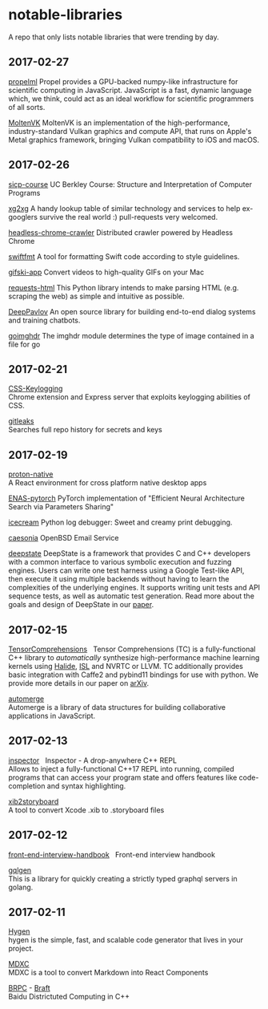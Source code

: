 # notable-libraries
A repo that only lists notable libraries that were trending by day.

## 2017-02-27 

[propelml](https://github.com/propelml/propel) 
Propel provides a GPU-backed numpy-like infrastructure for scientific computing in JavaScript. JavaScript is a fast, dynamic language which, we think, could act as an ideal workflow for scientific programmers of all sorts.  

[MoltenVK](https://github.com/KhronosGroup/MoltenVK) 
MoltenVK is an implementation of the high-performance, industry-standard Vulkan graphics and compute API, that runs on Apple's Metal graphics framework, bringing Vulkan compatibility to iOS and macOS.  

## 2017-02-26 

[sicp-course](https://github.com/creactiviti/sicp-course) 
UC Berkley Course: Structure and Interpretation of Computer Programs  

[xg2xg](https://github.com/jhuangtw-dev/xg2xg) 
A handy lookup table of similar technology and services to help ex-googlers survive the real world :) pull-requests very welcomed. 

[headless-chrome-crawler](https://github.com/yujiosaka/headless-chrome-crawler) 
Distributed crawler powered by Headless Chrome 

[swiftfmt](https://github.com/kishikawakatsumi/swiftfmt) 
A tool for formatting Swift code according to style guidelines. 

[gifski-app](https://github.com/sindresorhus/gifski-app) 
Convert videos to high-quality GIFs on your Mac 

[requests-html](https://github.com/kennethreitz/requests-html) 
This Python library intends to make parsing HTML (e.g. scraping the web) as simple and intuitive as possible. 

[DeepPavlov](https://github.com/deepmipt/DeepPavlov) 
An open source library for building end-to-end dialog systems and training chatbots. 

[goimghdr](https://github.com/corona10/goimghdr) 
The imghdr module determines the type of image contained in a file for go 

## 2017-02-21

[CSS-Keylogging](https://github.com/maxchehab/CSS-Keylogging)  
Chrome extension and Express server that exploits keylogging abilities of CSS.

[gitleaks](https://github.com/zricethezav/gitleaks)  
Searches full repo history for secrets and keys

## 2017-02-19

[proton-native](https://github.com/kusti8/proton-native)  
A React environment for cross platform native desktop apps

[ENAS-pytorch](https://github.com/carpedm20/ENAS-pytorch) 
PyTorch implementation of "Efficient Neural Architecture Search via Parameters Sharing"

[icecream](https://github.com/gruns/icecream) 
Python log debugger: Sweet and creamy print debugging.

[caesonia](https://github.com/vedetta-com/caesonia) 
OpenBSD Email Service

[deepstate](https://github.com/trailofbits/deepstate) 
DeepState is a framework that provides C and C++ developers with a common interface to various symbolic execution and fuzzing engines. Users can write one test harness using a Google Test-like API, then execute it using multiple backends without having to learn the complexities of the underlying engines. It supports writing unit tests and API sequence tests, as well as automatic test generation. Read more about the goals and design of DeepState in our [paper](https://www.cefns.nau.edu/~adg326/bar18.pdf).

## 2017-02-15

[TensorComprehensions](https://github.com/facebookresearch/TensorComprehensions)  
Tensor Comprehensions (TC) is a fully-functional C++ library to *automatically* synthesize high-performance machine learning kernels using [Halide](https://github.com/halide/Halide), [ISL](http://isl.gforge.inria.fr/) and NVRTC or LLVM. TC additionally provides basic integration with Caffe2 and pybind11 bindings for use with python. We provide more details in our paper on [arXiv](https://arxiv.org/abs/1802.04730).

[automerge](https://github.com/automerge/automerge)  
Automerge is a library of data structures for building collaborative applications in JavaScript.

## 2017-02-13 

[inspector](https://github.com/inspector-repl/inspector)  
Inspector - A drop-anywhere C++ REPL  
Allows to inject a fully-functional C++17 REPL into running, compiled programs that can access your program state and offers features like code-completion and syntax highlighting.

[xib2storyboard](https://github.com/novemberfiveco/xib2Storyboard)  
A tool to convert Xcode .xib to .storyboard files

## 2017-02-12  

[front-end-interview-handbook](https://github.com/yangshun/front-end-interview-handbook)  
Front-end interview handbook

[gqlgen](https://github.com/vektah/gqlgen)  
This is a library for quickly creating a strictly typed graphql servers in golang.

## 2017-02-11

[Hygen](https://github.com/jondot/hygen)  
hygen is the simple, fast, and scalable code generator that lives in your project.

[MDXC](https://github.com/jamesknelson/mdxc)  
MDXC is a tool to convert Markdown into React Components

[BRPC](https://github.com/brpc/braft/tree/master/example) - [Braft](https://github.com/brpc/braft/tree/master/example)  
Baidu Districtuted Computing in C++
